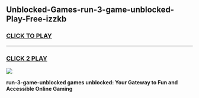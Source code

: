 
## Unblocked-Games-run-3-game-unblocked-Play-Free-izzkb
<h3>
<a href="https://premium76.site?title=run-3-game-unblocked&ref=23A">CLICK TO PLAY</a></h3>
<hr>

<h3>
<a href="https://premium76.site?title=run-3-game-unblocked&ref=23A">CLICK 2 PLAY</a>
  
</h3>

<a href="https://premium76.site?title=run-3-game-unblocked&ref=23A"><img src="https://clearcache.store/games.png"></a>


**run-3-game-unblocked games unblocked: Your Gateway to Fun and Accessible Online Gaming**

